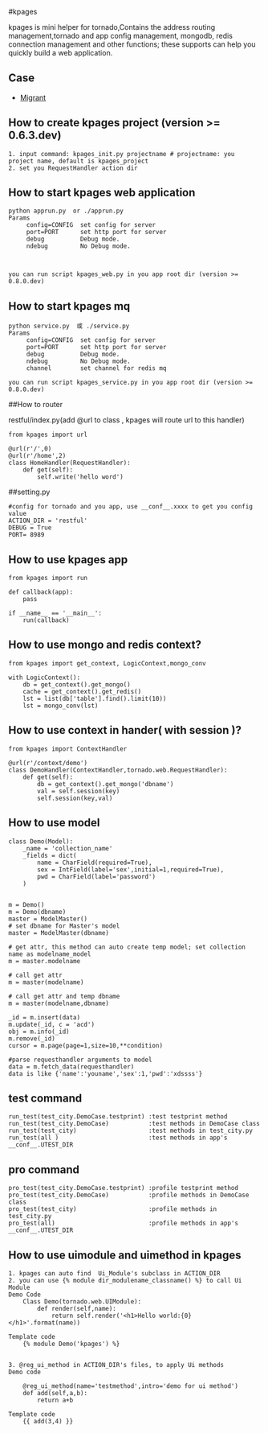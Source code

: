 #kpages

kpages is mini helper for tornado,Contains the address routing management,tornado and app config management, mongodb, redis connection management and other functions; these supports can help you quickly build a web application.

## Case 
* [Migrant](https://github.com/comger/migrant)


## How to create kpages project (version >= 0.6.3.dev)

```
1. input command: kpages_init.py projectname # projectname: you project name, default is kpages_project
2. set you RequestHandler action dir
```

## How to start kpages web application
```
python apprun.py  or ./apprun.py
Params
     config=CONFIG  set config for server
     port=PORT      set http port for server
     debug          Debug mode.
     ndebug         No Debug mode.
     


you can run script kpages_web.py in you app root dir (version >= 0.8.0.dev)
```

## How to start kpages mq
```
python service.py  或 ./service.py
Params
     config=CONFIG  set config for server
     port=PORT      set http port for server
     debug          Debug mode.
     ndebug         No Debug mode.
     channel        set channel for redis mq

you can run script kpages_service.py in you app root dir (version >= 0.8.0.dev)
```


##How to router

restful/index.py(add @url to class , kpages will route url to this handler)
```
from kpages import url

@url(r'/',0)
@url(r'/home',2)
class HomeHandler(RequestHandler):
    def get(self):
        self.write('hello word')

```

##setting.py
```
#config for tornado and you app, use __conf__.xxxx to get you config value
ACTION_DIR = 'restful'
DEBUG = True
PORT= 8989
```

## How to use kpages app

```
from kpages import run

def callback(app):
    pass

if __name__ == '__main__':
    run(callback)
```

## How to use mongo and redis context?
```
from kpages import get_context, LogicContext,mongo_conv

with LogicContext():
    db = get_context().get_mongo()
    cache = get_context().get_redis()
    lst = list(db['table'].find().limit(10))
    lst = mongo_conv(lst)

```

## How to use context in hander( with session )?
```
from kpages import ContextHandler

@url(r'/context/demo')
class DemoHandler(ContextHandler,tornado.web.RequestHandler):
    def get(self):
        db = get_context().get_mongo('dbname')
        val = self.session(key)
        self.session(key,val)
```

## How to use model
```
class Demo(Model):
    _name = 'collection_name'
    _fields = dict(
        name = CharField(required=True),
        sex = IntField(label='sex',initial=1,required=True),
        pwd = CharField(label='password')
    )


m = Demo()
m = Demo(dbname)
master = ModelMaster()
# set dbname for Master's model
master = ModelMaster(dbname)

# get attr, this method can auto create temp model; set collection name as modelname_model
m = master.modelname

# call get attr
m = master(modelname)

# call get attr and temp dbname 
m = master(modelname,dbname)

_id = m.insert(data)
m.update(_id, c = 'acd')
obj = m.info(_id)
m.remove(_id)
cursor = m.page(page=1,size=10,**condition)

#parse requesthandler arguments to model
data = m.fetch_data(requesthandler)
data is like {'name':'youname','sex':1,'pwd':'xdssss'}
```

## test command
```
run_test(test_city.DemoCase.testprint) :test testprint method
run_test(test_city.DemoCase)           :test methods in DemoCase class
run_test(test_city)                    :test methods in test_city.py
run_test(all )                         :test methods in app's __conf__.UTEST_DIR
```

## pro command
```
pro_test(test_city.DemoCase.testprint) :profile testprint method
pro_test(test_city.DemoCase)           :profile methods in DemoCase class
pro_test(test_city)                    :profile methods in test_city.py
pro_test(all)                          :profile methods in app's __conf__.UTEST_DIR

```

## How to use  uimodule and uimethod in kpages
```
1. kpages can auto find  Ui_Module's subclass in ACTION_DIR
2. you can use {% module dir_modulename_classname() %} to call Ui Module
Demo Code
    Class Demo(tornado.web.UIModule):
        def render(self,name):
            return self.render('<h1>Hello world:{0}</h1>'.format(name))

Template code
    {% module Demo('kpages') %}
    

3. @reg_ui_method in ACTION_DIR's files, to apply Ui methods
Demo code
    
    @reg_ui_method(name='testmethod',intro='demo for ui method')
    def add(self,a,b):
        return a+b
        
Template code
    {{ add(3,4) }}
    
```


